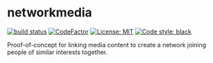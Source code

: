 # networkmedia
[![build status](https://github.com/avisionh/networkmedia/workflows/black/badge.svg)](https://github.com/avisionh/networkmedia/actions) [![CodeFactor](https://www.codefactor.io/repository/github/avisionh/networkmedia/badge)](https://www.codefactor.io/repository/github/avisionh/networkmedia) [![License: MIT](https://img.shields.io/badge/License-MIT-informational.svg)](https://opensource.org/licenses/MIT) [![Code style: black](https://img.shields.io/badge/code%20style-black-000000.svg)](https://github.com/psf/black)

Proof-of-concept for linking media content to create a network joining people of similar interests together.
